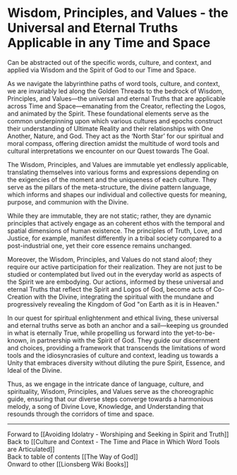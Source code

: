 # Wisdom, Principles, and Values - the Universal and Eternal Truths Applicable in any Time and Space

Can be abstracted out of the specific words, culture, and context, and applied via Wisdom and the Spirit of God to our Time and Space. 

As we navigate the labyrinthine paths of word tools, culture, and context, we are invariably led along the Golden Threads to the bedrock of Wisdom, Principles, and Values—the universal and eternal Truths that are applicable across Time and Space—emanating from the Creator, reflecting the Logos, and animated by the Spirit. These foundational elements serve as the common underpinning upon which various cultures and epochs construct their understanding of Ultimate Reality and their relationships with One Another, Nature, and God. They act as the ‘North Star’ for our spiritual and moral compass, offering direction amidst the multitude of word tools and cultural interpretations we encounter on our Quest towards The Goal.

The Wisdom, Principles, and Values are immutable yet endlessly applicable, translating themselves into various forms and expressions depending on the exigencies of the moment and the uniqueness of each culture. They serve as the pillars of the meta-structure, the divine pattern language, which informs and shapes our individual and collective quests for meaning, purpose, and communion with the Divine. 

While they are immutable, they are not static; rather, they are dynamic principles that actively engage as an coherent ethos with the temporal and spatial dimensions of human existence. The principles of Truth, Love, and Justice, for example, manifest differently in a tribal society compared to a post-industrial one, yet their core essence remains unchanged.

Moreover, the Wisdom, Principles, and Values do not stand aloof; they require our active participation for their realization. They are not just to be studied or contemplated but lived out in the everyday world as aspects of the Spirit we are embodying. Our actions, informed by these universal and eternal Truths that reflect the Spirit and Logos of God, become acts of Co-Creation with the Divine, integrating the spiritual with the mundane and progressively revealing the Kingdom of God "on Earth as it is in Heaven."

In our quest for spiritual enlightenment and ethical living, these universal and eternal truths serve as both an anchor and a sail—keeping us grounded in what is eternally True, while propelling us forward into the yet-to-be-known, in partnership with the Spirit of God. They guide our discernment and choices, providing a framework that transcends the limitations of word tools and the idiosyncrasies of culture and context, leading us towards a Unity that embraces diversity without diluting the pure Spirit, Essence, and Ideal of the Divine.

Thus, as we engage in the intricate dance of language, culture, and spirituality, Wisdom, Principles, and Values serve as the choreographic guide, ensuring that our diverse steps converge towards a harmonious melody, a song of Divine Love, Knowledge, and Understanding that resounds through the corridors of time and space.

_____

Forward to [[Avoiding Idolatry - Worshiping and Seeking in Spirit and Truth]]  
Back to [[Culture and Context - The Time and Place in Which Word Tools are Articulated]]  
Back to table of contents [[The Way of God]]  
Onward to other [[Lionsberg Wiki Books]]  



